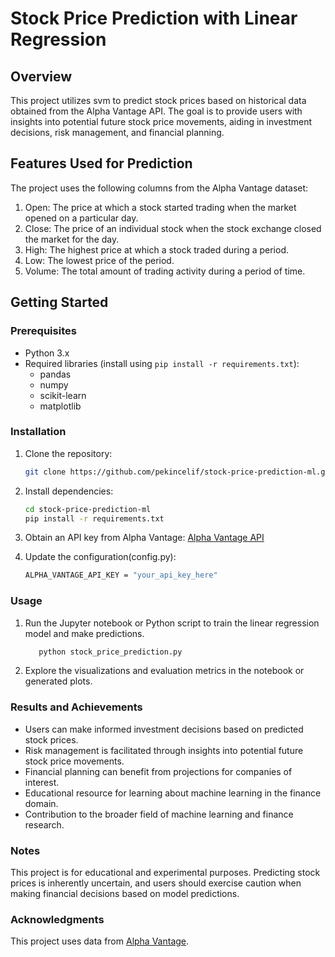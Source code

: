 # Stock Price Prediction with Linear Regression

## Overview

This project utilizes svm to predict stock prices based on historical data obtained from the Alpha Vantage API. The goal is to provide users with insights into potential future stock price movements, aiding in investment decisions, risk management, and financial planning.

## Features Used for Prediction

The project uses the following columns from the Alpha Vantage dataset:

1. Open: The price at which a stock started trading when the market opened on a particular day.
2. Close: The price of an individual stock when the stock exchange closed the market for the day.
3. High: The highest price at which a stock traded during a period.
4. Low: The lowest price of the period.
5. Volume: The total amount of trading activity during a period of time.

## Getting Started

### Prerequisites

- Python 3.x
- Required libraries (install using `pip install -r requirements.txt`):
  - pandas
  - numpy
  - scikit-learn
  - matplotlib

### Installation

1. Clone the repository:

   ```bash
   git clone https://github.com/pekincelif/stock-price-prediction-ml.git

2. Install dependencies:
    ```bash
   cd stock-price-prediction-ml
   pip install -r requirements.txt

3. Obtain an API key from Alpha Vantage: [Alpha Vantage API](https://www.alphavantage.co/support/#api-key)
4. Update the configuration(config.py):
 
    ```bash
    ALPHA_VANTAGE_API_KEY = "your_api_key_here"

### Usage

1. Run the Jupyter notebook or Python script to train the linear regression model and make predictions.

   ```bash
      python stock_price_prediction.py
2. Explore the visualizations and evaluation metrics in the notebook or generated plots.

 ### Results and Achievements
 - Users can make informed investment decisions based on predicted stock prices.
 - Risk management is facilitated through insights into potential future stock price movements.
 - Financial planning can benefit from projections for companies of interest.
 - Educational resource for learning about machine learning in the finance domain.
 - Contribution to the broader field of machine learning and finance research.
 
### Notes
  This project is for educational and experimental purposes. Predicting stock prices is inherently uncertain, and users should exercise caution when making financial decisions based on model predictions.

### Acknowledgments
  This project uses data from [Alpha Vantage](https://www.alphavantage.co/).



   

